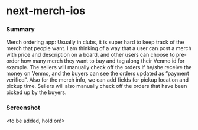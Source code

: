 # next-merch-ios

### Summary

Merch ordering app: Usually in clubs, it is super hard to keep track of the merch that people want. I am thinking of a way that a user can post a merch with price and description on a board, and other users can choose to pre-order how many merch they want to buy and tag along their Venmo id for example. The sellers will manually check off the orders if he/she receive the money on Venmo, and the buyers can see the orders updated as “payment verified”. Also for the merch info, we can add fields for pickup location and pickup time. Sellers will also manually check off the orders that have been picked up by the buyers.

### Screenshot
<to be added, hold on!>

